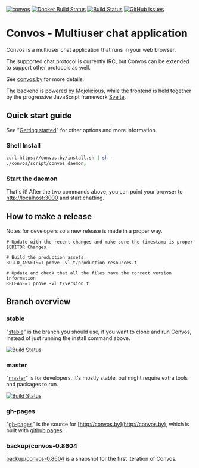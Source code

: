 [![convos](https://snapcraft.io//convos/badge.svg)](https://snapcraft.io/convos)
[![Docker Build Status](https://img.shields.io/docker/build/nordaaker/convos)](https://hub.docker.com/r/nordaaker/convos)
[![Build Status](https://travis-ci.org/Nordaaker/convos.svg?branch=master)](https://travis-ci.org/Nordaaker/convos)
[![GitHub issues](https://img.shields.io/github/issues/nordaaker/convos)](https://github.com/nordaaker/convos/issues)

# Convos - Multiuser chat application

Convos is a multiuser chat application that runs in your web browser.

The supported chat protocol is currently IRC, but Convos can be extended to
support other protocols as well.

See [convos.by](http://convos.by) for more details.

The backend is powered by [Mojolicious](http://mojolicious.org), while the
frontend is held together by the progressive JavaScript framework
[Svelte](https://svelte.dev/).

## Quick start guide

See "[Getting started](https://convos.by/doc/getting-started.html)" for other
options and more information.

### Shell Install

```bash
curl https://convos.by/install.sh | sh -
./convos/script/convos daemon;
```

### Start the daemon

That's it! After the two commands above, you can point your browser to
[http://localhost:3000](http://localhost:3000) and start chatting.

## How to make a release

Notes for developers so a new release is made in a proper way.

```
# Update with the recent changes and make sure the timestamp is proper
$EDITOR Changes

# Build the production assets
BUILD_ASSETS=1 prove -vl t/production-resources.t

# Update and check that all the files have the correct version information
RELEASE=1 prove -vl t/version.t
```

## Branch overview

### stable

"[stable](https://github.com/Nordaaker/convos/tree/stable)" is the branch you
should use, if you want to clone and run Convos, instead of just running the
install command above.

[![Build Status](https://travis-ci.org/Nordaaker/convos.svg?branch=stable)](https://travis-ci.org/Nordaaker/convos)

### master

"[master](https://github.com/Nordaaker/convos/tree/master)" is for developers.
It's mostly stable, but might require extra tools and packages to run.

[![Build Status](https://travis-ci.org/Nordaaker/convos.svg?branch=master)](https://travis-ci.org/Nordaaker/convos)

### gh-pages

"[gh-pages](https://github.com/Nordaaker/convos/tree/gh-pages)" is the source
for [http://convos.by](http://convos.by), which is built with
[github pages](https://pages.github.com/).

### backup/convos-0.8604

[backup/convos-0.8604](https://github.com/Nordaaker/convos/tree/backup/convos-0.8604)
is a snapshot for the first iteration of Convos.
